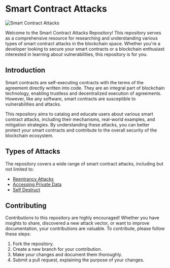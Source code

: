 # Smart Contract Attacks 

![Smart Contract Attacks](https://img.shields.io/badge/Smart%20Contract%20Attacks-Research-red.svg)

Welcome to the Smart Contract Attacks Repository! This repository serves as a comprehensive resource for researching and understanding various types of smart contract attacks in the blockchain space. Whether you're a developer looking to secure your smart contracts or a blockchain enthusiast interested in learning about vulnerabilities, this repository is for you.



## Introduction

Smart contracts are self-executing contracts with the terms of the agreement directly written into code. They are an integral part of blockchain technology, enabling trustless and decentralized execution of agreements. However, like any software, smart contracts are susceptible to vulnerabilities and attacks.

This repository aims to catalog and educate users about various smart contract attacks, including their mechanisms, real-world examples, and mitigation strategies. By understanding these attacks, you can better protect your smart contracts and contribute to the overall security of the blockchain ecosystem.



## Types of Attacks

The repository covers a wide range of smart contract attacks, including but not limited to:

- [Reentrancy Attacks](https://github.com/kasrazarei39/Smart-Contracts-Attacks/tree/main/Reentrancy)
- [Accessing Private Data](https://github.com/kasrazarei39/Smart-Contracts-Attacks/tree/main/Accessing%20Private%20Data)
- [Self Destruct](https://github.com/kasrazarei39/Smart-Contracts-Attacks/tree/main/Self%20Destruct)

## Contributing

Contributions to this repository are highly encouraged! Whether you have insights to share, discovered a new attack vector, or want to improve documentation, your contributions are valuable. To contribute, please follow these steps:

1. Fork the repository.
2. Create a new branch for your contribution.
3. Make your changes and document them thoroughly.
4. Submit a pull request, explaining the purpose of your changes.